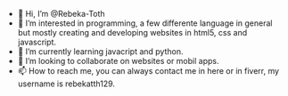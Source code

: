 - 👋 Hi, I’m @Rebeka-Toth
- 👀 I’m interested in programming, a few differente language in general but mostly creating and developing websites in html5, css and javascript.
- 🌱 I’m currently learning javacript and python.
- 💞️ I’m looking to collaborate on websites or mobil apps.
- 📫 How to reach me, you can always contact me in here or in fiverr, my username is rebekatth129.

<!---
Rebeka-Toth/Rebeka-Toth is a ✨ special ✨ repository because its `README.md` (this file) appears on your GitHub profile.
You can click the Preview link to take a look at your changes.
--->
